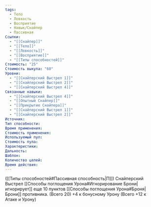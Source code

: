 ```yaml
---
tags:
  - Тело
  - Ловкость
  - Восприятие
  - Навык/Снайпер
  - Пассивная
Ссылки:
  - "[[Снайпер]]"
  - "[[Тело]]"
  - "[[Ловкость]]"
  - "[[Восприятие]]"
  - "[[Типы способностей]]"
Стоимость: "25"
Стоимость выкупа: "60"
Уровни:
  - "[[Снайперский Выстрел 1]]"
  - "[[Снайперский Выстрел 2]]"
  - "[[Снайперский Выстрел 4]]"
Связанные навыки:
  - "[[Снайперский Выстрел 4]]"
  - "[[Опытный Снайпер]]"
  - "[[Прикрытие Снайпера]]"
  - "[[Снайперский Выстрел 1]]"
  - "[[Снайперский Выстрел 2]]"
Источник:
Тип способности:
Время применения:
Стоимость применения:
Используемый пул:
Стоимость пула:
Характеристики:
Дальность:
Шаблон:
Количество целей:
Время действия:
---
```

([[Типы способностей#Пассивная способность|П]]) Снайперский Выстрел [[Способы поглощения Урона#Игнорирование Брони|игнорирует]] еще 10 пунктов [[Способы поглощения Урона#Броня|Брони]] противника. (Всего 20)
+4 к бонусному Урону (Всего +12 к Атаке и Урону)